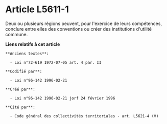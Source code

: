 # Article L5611-1

Deux ou plusieurs régions peuvent, pour l'exercice de leurs compétences, conclure entre elles des conventions ou créer des
institutions d'utilité commune.

**Liens relatifs à cet article**

	**Anciens textes**:

	  - Loi n°72-619 1972-07-05 art. 4 par. II

	**Codifié par**:

	  - Loi n°96-142 1996-02-21

	**Créé par**:

	  - Loi n°96-142 1996-02-21 jorf 24 février 1996

	**Cité par**:

	  - Code général des collectivités territoriales - art. L5621-4 (V)
